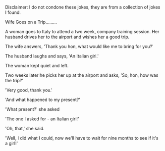 Disclaimer: I do not condone these jokes, they are from a collection of jokes I found.

Wife Goes on a Trip.........

A woman goes to Italy to attend a two week, company training session. Her husband drives her to the airport and wishes her a good trip.

The wife answers, 'Thank you hon, what would like me to bring for you?'

The husband laughs and says, 'An Italian girl.'

The woman kept quiet and left.

Two weeks later he picks her up at the airport and asks, 'So, hon, how was the trip?'

'Very good, thank you.'

'And what happened to my present?'

'What present?' she asked

'The one I asked for - an Italian girl!'

'Oh, that,' she said.

'Well, I did what I could, now we'll have to wait for nine months to see if it's a girl!'

